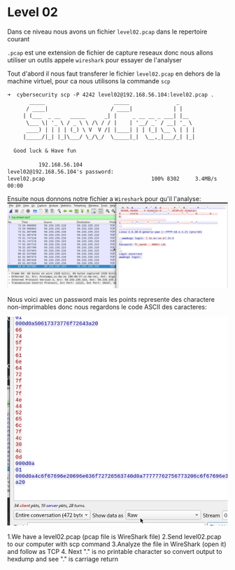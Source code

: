 # **Level 02**

Dans ce niveau nous avons un fichier `level02.pcap` dans le repertoire courant

`.pcap` est une extension de fichier de capture reseaux donc nous allons utiliser un outils appele `wireshark` pour essayer de l'analyser

Tout d'abord il nous faut transferer le fichier `level02.pcap` en dehors de la machine virtuel, pour ca nous utilisons la commande `scp`

```
➜  cybersecurity scp -P 4242 level02@192.168.56.104:level02.pcap . 
	   _____                      _____               _     
	  / ____|                    / ____|             | |    
	 | (___  _ __   _____      _| |     _ __ __ _ ___| |__  
	  \___ \| '_ \ / _ \ \ /\ / / |    | '__/ _` / __| '_ \ 
	  ____) | | | | (_) \ V  V /| |____| | | (_| \__ \ | | |
	 |_____/|_| |_|\___/ \_/\_/  \_____|_|  \__,_|___/_| |_|
                                                        
  Good luck & Have fun

          192.168.56.104 
level02@192.168.56.104's password: 
level02.pcap                                  100% 8302     3.4MB/s   00:00  
```

Ensuite nous donnons notre fichier a `Wireshark` pour qu'il l'analyse:
![Wireshark analyse notre fichier et nous donne cette chaine de caractere: ft_wandr...NDRel.L0L](wireshark1.png)

Nous voici avec un password mais les points represente des charactere non-imprimables donc nous regardons le code ASCII des caracteres:

![wireshark raw data](wireshark2.png)





1.We have a level02.pcap (pcap file is WireShark file)
2.Send level02.pcap to our computer with scp command
3.Analyze the file in WireShark (open it) and follow as TCP
4. Next "." is no printable character so convert output to hexdump and see "." is carriage return
